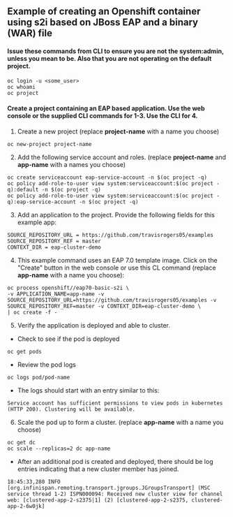 ## Example of creating an Openshift container using s2i based on JBoss EAP and a binary (WAR) file

#### Issue these commands from CLI to ensure you are not the system:admin, unless you mean to be.  Also that you are not operating on the default project.
```
oc login -u <some_user>
oc whoami
oc project
```

#### Create a project containing an EAP based application.  Use the web console or the supplied CLI commands for 1-3.  Use the CLI for 4.

1.  Create a new project (replace **project-name** with a name you choose)

  ```
  oc new-project project-name
  ```

2.  Add the following service account and roles. (replace **project-name** and **app-name** with a names you choose)

  ```
  oc create serviceaccount eap-service-account -n $(oc project -q)
  oc policy add-role-to-user view system:serviceaccount:$(oc project -q):default -n $(oc project -q)
  oc policy add-role-to-user view system:serviceaccount:$(oc project -q):eap-service-account -n $(oc project -q)
  ```

3.  Add an application to the project.  Provide the following fields for this example app:

  ```
  SOURCE_REPOSITORY_URL = https://github.com/travisrogers05/examples
  SOURCE_REPOSITORY_REF = master
  CONTEXT_DIR = eap-cluster-demo
  ```

4.  This example command uses an EAP 7.0 template image.  Click on the "Create" button in the web console or use this CL command (replace **app-name** with a name you choose):

  ```
oc process openshift//eap70-basic-s2i \
-v APPLICATION_NAME=app-name -v SOURCE_REPOSITORY_URL=https://github.com/travisrogers05/examples -v SOURCE_REPOSITORY_REF=master -v CONTEXT_DIR=eap-cluster-demo \
| oc create -f -
  ```

5.  Verify the application is deployed and able to cluster.
- Check to see if the pod is deployed
```
oc get pods

```
- Review the pod logs
```
oc logs pod/pod-name

```
- The logs should start with an entry similar to this:
```
Service account has sufficient permissions to view pods in kubernetes (HTTP 200). Clustering will be available.
```

6.  Scale the pod up to form a cluster.  (replace **app-name** with a name you choose)
```
oc get dc
oc scale --replicas=2 dc app-name
```

- After an additional pod is created and deployed, there should be log entries indicating that a new cluster member has joined.
```
18:45:33,280 INFO  [org.infinispan.remoting.transport.jgroups.JGroupsTransport] (MSC service thread 1-2) ISPN000094: Received new cluster view for channel web: [clustered-app-2-s2375|1] (2) [clustered-app-2-s2375, clustered-app-2-6w0jk]
```
